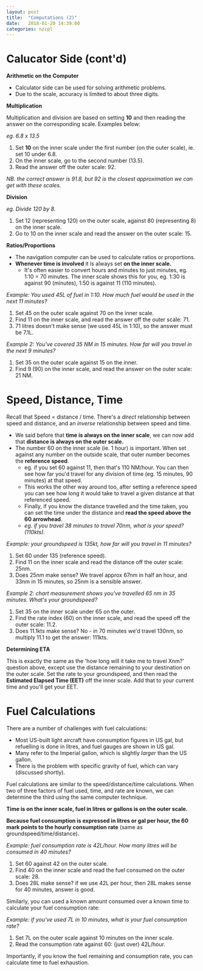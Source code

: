 ```yaml
---
layout: post
title:  "Computations (2)"
date:   2018-01-20 14:39:00
categories: nzcpl
---
```


# Calucator Side (cont'd)

**Arithmetic on the Computer**

 * Calculator side can be used for solving arithmetic problems.
 * Due to the scale, accuracy is limited to about three digits.

**Multiplication**

Multiplication and division are based on setting **10** and then reading the answer on the
corresponding scale. Examples below:

*eg. 6.8 x 13.5*

 1. Set **10** on the inner scale under the first number (on the outer scale), ie. set 10 under
    6.8.
 2. On the inner scale, go to the second number (13.5).
 3. Read the answer off the outer scale: 92.

*NB. the correct answer is 91.8, but 92 is the closest approximation we can get with these scales.*

**Division**

*eg. Divide 120 by 8.*

 1. Set 12 (representing 120) on the outer scale, against 80 (representing 8) on the inner scale.
 2. Go to 10 on the inner scale and read the answer on the outer scale: 15.

**Ratios/Proportions**

 * The navigation computer can be used to calculate ratios or proportions.
 * **Whenever time is involved** it is always set **on the inner scale.**
    * It's often easier to convert hours and minutes to just minutes, eg. 1:10 = 70 minutes. The
      inner scale shows this for you, eg. 1:30 is against 90 (minutes), 1:50 is against 11 (110 minutes).

*Example: You used 45L of fuel in 1:10. How much fuel would be used in the next 11 minutes?*

 1. Set 45 on the outer scale against 70 on the inner scale.
 2. Find 11 on the inner scale, and read the answer off the outer scale: 71.
 3. 71 litres doesn't make sense (we used 45L in 1:10), so the answer must be 7.1L.

*Example 2: You've covered 35 NM in 15 minutes. How far will you travel in the next 9 minutes?*

 1. Set 35 on the outer scale against 15 on the inner.
 2. Find 9 (90) on the inner scale, and read the answer on the outer scale: 21 NM.

# Speed, Distance, Time

Recall that Speed = distance / time. There's a *direct* relationship between speed and distance, and an
*inverse* relationship between speed and time.

 * We said before that **time is always on the inner scale**, we can now add that **distance is always
   on the outer scale.**
 * The number 60 on the inner scale (ie. 1 hour) is important. When set against any number on the
   outside scale, that outer number becomes the **reference speed**.
    * eg. if you set 60 against 11, then that's 110 NM/hour. You can then see how far you'd travel for
      any division of time (eg. 15 minutes, 90 minutes) at that speed.
    * This works the other way around too, after setting a reference speed you can see how long it
      would take to travel a given distance at that referenced speed.
    * Finally, if you know the distance travelled and the time taken, you can set the time under the
      distance and **read the speed above the 60 arrowhead**.
    * *eg. if you travel 38 minutes to travel 70nm, what is your speed? (110kts).*

*Example: your groundspeed is 135kt, how far will you travel in 11 minutes?*

 1. Set 60 under 135 (reference speed).
 2. Find 11 on the inner scale and read the distance off the outer scale: 25nm.
 3. Does 25nm make sense? We travel approx 67nm in half an hour, and 33nm in 15 minutes, so 25nm is a
    sensible answer.

*Example 2: chart measurement shows you've travelled 65 nm in 35 minutes. What's your groundspeed?*

 1. Set 35 on the inner scale under 65 on the outer.
 2. Find the rate index (60) on the inner scale, and read the speed off the outer scale: 11.2.
 3. Does 11.1kts make sense? No - in 70 minutes we'd travel 130nm, so multiply 11.1 to get the
    answer: 111kts.

**Determining ETA**

This is exactly the same as the 'how long will it take me to travel Xnm?' question above, except use
the distance remaining to your destination on the outer scale. Set the rate to your groundspeed, and
then read the **Estimated Elapsed Time (EET)** off the inner scale. Add that to your current time and
you'll get your EET.

# Fuel Calculations

There are a number of challenges with fuel calculations:

 * Most US-built light aircraft have consumption figures in US gal, but refuelling is done in litres,
   and fuel gauges are shown in US gal.
 * Many refer to the Imperial gallon, which is slightly *larger* than the US gallon.
 * There is the problem with specific gravity of fuel, which can vary (discussed shortly).

Fuel calculations are similar to the speed/distance/time calculations. When two of three factors of
fuel used, time, and rate are known, we can determine the third using the same computer technique.

**Time is on the inner scale, fuel in litres or gallons is on the outer scale.**

**Because fuel consumption is expressed in litres or gal per hour, the 60 mark points to the hourly
consumption rate** (same as groundspeed/time/distance).

*Example: fuel consumption rate is 42L/hour. How many litres will be consumed in 40 minutes?*

 1. Set 60 against 42 on the outer scale.
 2. Find 40 on the inner scale and read the fuel consumed on the outer scale: 28.
 3. Does 28L make sense? if we use 42L per hour, then 28L makes sense for 40 minutes, answer is good.

Similarly, you can used a known amount consumed over a known time to calculate your fuel consumption
rate:

*Example: if you've used 7L in 10 minutes, what is your fuel consumption rate?*

 1. Set 7L on the outer scale against 10 minutes on the inner scale.
 2. Read the consumption rate against 60: (just over) 42L/hour.

Importantly, if you know the fuel remaining and consumption rate, you can calculate time to fuel
exhaustion.
